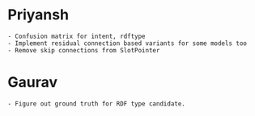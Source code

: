 # Priyansh

    - Confusion matrix for intent, rdftype
    - Implement residual connection based variants for some models too
    - Remove skip connections from SlotPointer
  

# Gaurav

    - Figure out ground truth for RDF type candidate.